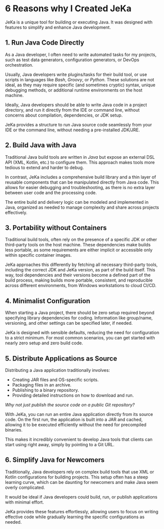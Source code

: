 # 6 Reasons why I Created JeKa

JeKa is a unique tool for building or executing Java. It was designed with features to simplify and enhance Java development.

## 1. Run Java Code Directly
As a Java developer, I often need to write automated tasks for my projects, such as test data generators, configuration generators, or DevOps orchestration.

Usually, Java developers write plugins/tasks for their build tool, or use scripts in languages like *Bash*, *Groovy*, or *Python*. These solutions are not ideal, as they may require specific (and sometimes cryptic) syntax, unique debugging methods, or additional runtime environments on the host machine.

Ideally, Java developers should be able to write Java code in a project directory, and run it directly from the IDE or command line, without concerns about compilation, dependencies, or JDK setup.

JeKa provides a structure to run Java source code seamlessly from your IDE or the command line, without needing a pre-installed JDK/JRE.

## 2. Build Java with Java
Traditional Java build tools are written in *Java* but expose an external DSL API (XML, Kotlin, etc.) to configure them. This approach makes tools more tedious to extend and harder to debug.

In contrast, JeKa includes a comprehensive build library and a thin layer of reusable components that can be manipulated directly from Java code. This allows for easier debugging and troubleshooting, as there is no extra layer between user code and the processing code.

The entire build and delivery logic can be modeled and implemented in Java, organized as needed to manage complexity and share across projects effectively.

## 3. Portability without Containers
Traditional build tools, often rely on the presence of a specific JDK or other third-party tools on the host machine. These dependencies make builds less portable, as some requirements are either implicit or accessible only within specific container images.

JeKa approaches this differently by fetching all necessary third-party tools, including the correct JDK and JeKa version, as part of the build itself. This way, tool dependencies and their versions become a defined part of the build process, making builds more portable, consistent, and reproducible across different environments, from Windows workstations to cloud CI/CD. 


## 4. Minimalist Configuration
When starting a Java project, there should be zero setup required beyond specifying library dependencies for coding. Information like group/name, versioning, and other settings can be specified later, if needed.

JeKa is designed with sensible defaults, reducing the need for configuration to a strict minimum. For most common scenarios, you can get started with nearly zero setup and zero build code.

## 5. Distribute Applications as Source
Distributing a Java application traditionally involves:
- Creating JAR files and OS-specific scripts.
- Packaging files in an archive.
- Publishing to a binary repository.
- Providing detailed instructions on how to download and run.

*Why not just publish the source code on a public Git repository?*

With JeKa, you can run an entire Java application directly from its source code. On the first run, the application is built into a JAR and cached, allowing it to be executed efficiently without the need for precompiled binaries.

This makes it incredibly convenient to develop Java tools that clients can start using right away, simply by pointing to a Git URL.

## 6. Simplify Java for Newcomers
Traditionally, Java developers rely on complex build tools that use XML or Kotlin configurations for building projects. This setup often has a steep learning curve, which can be daunting for newcomers and make Java seem overly complicated.

It would be ideal if Java developers could build, run, or publish applications with minimal effort.

JeKa provides these features effortlessly, allowing users to focus on writing effective code while gradually learning the specific configurations as needed.

